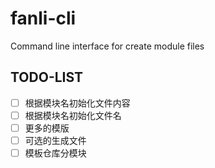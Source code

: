 # fanli-cli
Command line interface for create module files

## TODO-LIST
- [ ] 根据模块名初始化文件内容
- [ ] 根据模块名初始化文件名
- [ ] 更多的模版
- [ ] 可选的生成文件
- [ ] 模板仓库分模块
